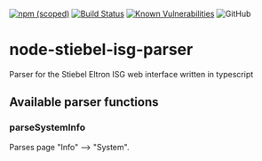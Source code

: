 [![npm (scoped)](https://img.shields.io/npm/v/@tfaster/node-stiebel-isg-parser?label=@tfaster/node-stiebel-isg-parser&style=flat-square)](https://www.npmjs.com/package/@tfaster/node-stiebel-isg-parser)
[![Build Status](https://travis-ci.org/tFaster/node-stiebel-isg-parser.svg?branch=master)](https://travis-ci.org/tFaster/node-stiebel-isg-parser)
[![Known Vulnerabilities](https://snyk.io/test/github/tFaster/node-stiebel-isg-parser/badge.svg?targetFile=package.json)](https://snyk.io/test/github/tFaster/node-stiebel-isg-parser?targetFile=package.json)
![GitHub](https://img.shields.io/github/license/tFaster/node-stiebel-isg-parser?style=flat-square)
# node-stiebel-isg-parser
Parser for the Stiebel Eltron ISG web interface written in typescript

## Available parser functions

### parseSystemInfo
Parses page "Info" --> "System".
